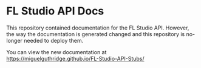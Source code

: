 # FL Studio API Docs

This repository contained documentation for the FL Studio API. However, the way the documentation is 
generated changed and this repository is no-longer needed to deploy them.

You can view the new documentation at https://miguelguthridge.github.io/FL-Studio-API-Stubs/
